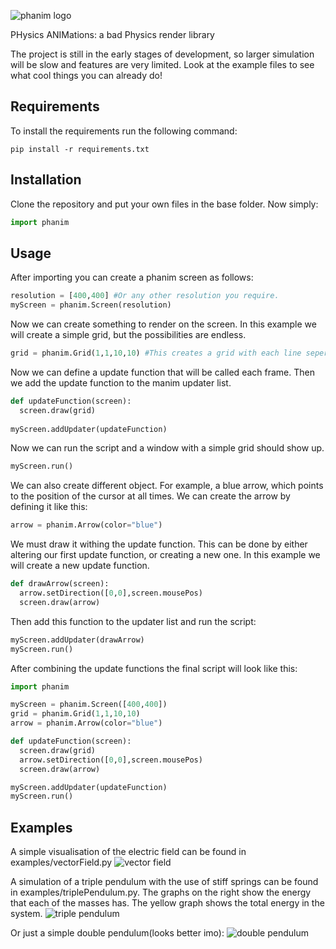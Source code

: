 ![phanim logo](https://github.com/quirijndaboyy/phanim/blob/main/phanim/icon.png)

PHysics ANIMations: 
a bad Physics render library

The project is still in the early stages of development, so larger simulation will be slow and features are very limited. Look at the example files to see what cool things you can already do!

## Requirements
To install the requirements run the following command:
```
pip install -r requirements.txt
```

## Installation
Clone the repository and put your own files in the base folder. Now simply:

```python
import phanim
```

## Usage

After importing you can create a phanim screen as follows:

```python
resolution = [400,400] #Or any other resolution you require.
myScreen = phanim.Screen(resolution)

```
Now we can create something to render on the screen. In this example we will create a simple grid, but the possibilities are endless.

```python
grid = phanim.Grid(1,1,10,10) #This creates a grid with each line seperated by 1, and 10 lines to each side of the origin.
```

Now we can define a update function that will be called each frame. Then we add the update function to the manim updater list.

```python
def updateFunction(screen):
  screen.draw(grid)
  
myScreen.addUpdater(updateFunction)
```
Now we can run the script and a window with a simple grid should show up.

```python
myScreen.run()
```
We can also create different object. For example, a blue arrow, which points to the position of the cursor at all times.
We can create the arrow by defining it like this:

```python
arrow = phanim.Arrow(color="blue")
```
We must draw it withing the update function. This can be done by either altering our first update function, or creating a new one. In this example we will create a new update function.

```python
def drawArrow(screen):
  arrow.setDirection([0,0],screen.mousePos)
  screen.draw(arrow)
```
Then add this function to the updater list and run the script:

```python
myScreen.addUpdater(drawArrow)
myScreen.run()
```
After combining the update functions the final script will look like this:

```python
import phanim

myScreen = phanim.Screen([400,400])
grid = phanim.Grid(1,1,10,10)
arrow = phanim.Arrow(color="blue")

def updateFunction(screen):
  screen.draw(grid)
  arrow.setDirection([0,0],screen.mousePos)
  screen.draw(arrow)

myScreen.addUpdater(updateFunction)
myScreen.run()
```



## Examples

A simple visualisation of the electric field can be found in examples/vectorField.py
![vector field](https://github.com/quirijndaboyy/phanim/blob/main/gifs/vectorFIeld.gif)

A simulation of a triple pendulum with the use of stiff springs can be found in examples/triplePendulum.py. The graphs on the right show the energy that each of the masses has. The yellow graph shows the total energy in the system.
![triple pendulum](https://github.com/quirijndaboyy/phanim/blob/main/gifs/pendulum.gif)

Or just a simple double pendulum(looks better imo):
![double pendulum](https://github.com/quirijndaboyy/phanim/blob/main/gifs/double_pendulum.gif)




